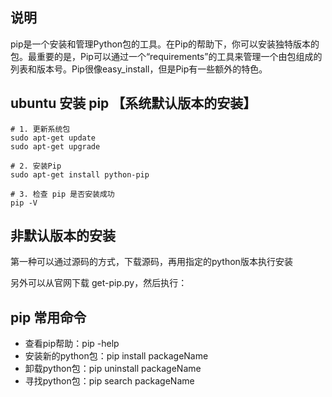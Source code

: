 
## 说明
pip是一个安装和管理Python包的工具。在Pip的帮助下，你可以安装独特版本的包。最重要的是，Pip可以通过一个“requirements”的工具来管理一个由包组成的列表和版本号。Pip很像easy_install，但是Pip有一些额外的特色。

## ubuntu 安装 pip 【系统默认版本的安装】
```angular2html
# 1. 更新系统包
sudo apt-get update
sudo apt-get upgrade

# 2. 安装Pip
sudo apt-get install python-pip

# 3. 检查 pip 是否安装成功
pip -V
```

## 非默认版本的安装
第一种可以通过源码的方式，下载源码，再用指定的python版本执行安装

另外可以从官网下载 get-pip.py，然后执行：

## pip 常用命令

- 查看pip帮助：pip -help
- 安装新的python包：pip install packageName
- 卸载python包：pip uninstall packageName
- 寻找python包：pip search packageName
